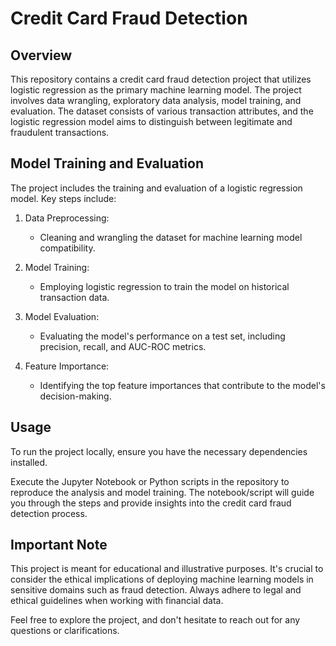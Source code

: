 # Credit Card Fraud Detection

## Overview
This repository contains a credit card fraud detection project that utilizes logistic regression as the primary machine learning model. The project involves data wrangling, exploratory data analysis, model training, and evaluation. The dataset consists of various transaction attributes, and the logistic regression model aims to distinguish between legitimate and fraudulent transactions.


## Model Training and Evaluation
The project includes the training and evaluation of a logistic regression model. Key steps include:

1. Data Preprocessing:
   - Cleaning and wrangling the dataset for machine learning model compatibility.

2. Model Training:
   - Employing logistic regression to train the model on historical transaction data.

3. Model Evaluation:
   - Evaluating the model's performance on a test set, including precision, recall, and AUC-ROC metrics.

4. Feature Importance:
   - Identifying the top feature importances that contribute to the model's decision-making.

## Usage
To run the project locally, ensure you have the necessary dependencies installed. 

Execute the Jupyter Notebook or Python scripts in the repository to reproduce the analysis and model training. The notebook/script will guide you through the steps and provide insights into the credit card fraud detection process.

## Important Note
This project is meant for educational and illustrative purposes. It's crucial to consider the ethical implications of deploying machine learning models in sensitive domains such as fraud detection. Always adhere to legal and ethical guidelines when working with financial data.

Feel free to explore the project, and don't hesitate to reach out for any questions or clarifications.
